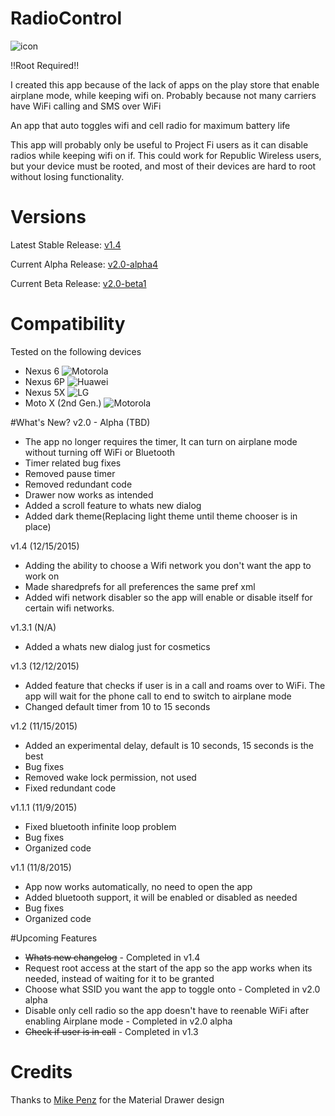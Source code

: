 # RadioControl
![icon](https://nikhilp.org/images/ic_launcher.png)

!!Root Required!!

I created this app because of the lack of apps on the play store that enable airplane mode, while keeping wifi on. Probably because not many carriers have WiFi calling and SMS over WiFi

An app that auto toggles wifi and cell radio for maximum battery life

This app will probably only be useful to Project Fi users as it can disable radios while keeping wifi on if.
This could work for Republic Wireless users, but your device must be rooted, and most of their devices are hard to root without losing functionality.

# Versions

Latest Stable Release: [v1.4](https://github.com/indianpoptart/RadioControl/releases/latest)

Current Alpha Release: [v2.0-alpha4](https://github.com/indianpoptart/RadioControl/releases/tag/v2.0-alpha4)

Current Beta Release: [v2.0-beta1](https://github.com/indianpoptart/RadioControl/releases/tag/v2.0-beta1)

# Compatibility
Tested on the following devices
- Nexus 6 ![Motorola](https://nikhilp.org/images/moto.png)
- Nexus 6P ![Huawei](https://nikhilp.org/images/huawei.png)
- Nexus 5X ![LG](https://nikhilp.org/images/lg.png)
- Moto X (2nd Gen.) ![Motorola](https://nikhilp.org/images/moto.png)

#What's New?
v2.0 - Alpha (TBD)
- The app no longer requires the timer, It can turn on airplane mode without turning off WiFi or Bluetooth 
- Timer related bug fixes
- Removed pause timer
- Removed redundant code
- Drawer now works as intended
- Added a scroll feature to whats new dialog
- Added dark theme(Replacing light theme until theme chooser is in place)

v1.4 (12/15/2015)
- Adding the ability to choose a Wifi network you don't want the app to
work on
- Made sharedprefs for all preferences the same pref xml
- Added wifi network disabler so the app will enable or disable itself for certain wifi networks.

v1.3.1 (N/A)
- Added a whats new dialog just for cosmetics

v1.3 (12/12/2015)
- Added feature that checks if user is in a call and roams over to WiFi. The app will wait for the phone call to end to switch to airplane mode
- Changed default timer from 10 to 15 seconds

v1.2 (11/15/2015)
- Added an experimental delay, default is 10 seconds, 15 seconds is the best
- Bug fixes
- Removed wake lock permission, not used
- Fixed redundant code

v1.1.1 (11/9/2015)
- Fixed bluetooth infinite loop problem
- Bug fixes
- Organized code

v1.1 (11/8/2015)
- App now works automatically, no need to open the app
- Added bluetooth support, it will be enabled or disabled as needed
- Bug fixes
- Organized code

#Upcoming Features
- ~~Whats new changelog~~ - Completed in v1.4
- Request root access at the start of the app so the app works when its needed, instead of waiting for it to be granted
- Choose what SSID you want the app to toggle onto - Completed in v2.0 alpha
- Disable only cell radio so the app doesn't have to reenable WiFi after enabling Airplane mode - Completed in v2.0 alpha
- ~~Check if user is in call~~ - Completed in v1.3

# Credits
Thanks to [Mike Penz](https://github.com/mikepenz) for the Material Drawer design

